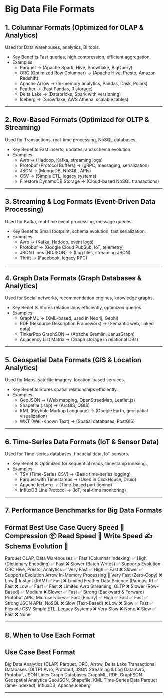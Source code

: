 # Big Data File Formats

## 1. Columnar Formats (Optimized for OLAP & Analytics)
Used for Data warehouses, analytics, BI tools.  
- Key Benefits Fast queries, high compression, efficient aggregation.  
- Examples
  - Parquet → (Apache Spark, Hive, Snowflake, BigQuery)  
  - ORC (Optimized Row Columnar) → (Apache Hive, Presto, Amazon Redshift)  
  - Apache Arrow → (In-memory analytics, Pandas, Dask, Polars)  
  - Feather → (Fast Pandas, R storage)  
  - Delta Lake → (Databricks, Spark with versioning)  
  - Iceberg → (Snowflake, AWS Athena, scalable tables)  

---

## 2. Row-Based Formats (Optimized for OLTP & Streaming)
Used for Transactions, real-time processing, NoSQL databases.  
- Key Benefits Fast inserts, updates, and schema evolution.  
- Examples
  - Avro → (Hadoop, Kafka, streaming logs)  
  - Protobuf (Protocol Buffers) → (gRPC, messaging, serialization)  
  - JSON → (MongoDB, NoSQL, APIs)  
  - CSV → (Simple ETL, legacy systems)  
  - Firestore  DynamoDB Storage → (Cloud-based NoSQL transactions)  

---

## 3. Streaming & Log Formats (Event-Driven Data Processing)
Used for Kafka, real-time event processing, message queues.  
- Key Benefits Small footprint, schema evolution, fast serialization.  
- Examples
  - Avro → (Kafka, Hadoop, event logs)  
  - Protobuf → (Google Cloud PubSub, IoT, telemetry)  
  - JSON Lines (NDJSON) → (Log files, streaming JSON)  
  - Thrift → (Facebook, legacy RPC)  

---

## 4. Graph Data Formats (Graph Databases & Analytics)
Used for Social networks, recommendation engines, knowledge graphs.  
- Key Benefits Stores relationships efficiently, optimized queries.  
- Examples
  - GraphML → (XML-based, used in Neo4j, Gephi)  
  - RDF (Resource Description Framework) → (Semantic web, linked data)  
  - TinkerPop GraphSON → (Apache Gremlin, JanusGraph)  
  - Adjacency List  Matrix → (Graph storage in relational DBs)  

---

## 5. Geospatial Data Formats (GIS & Location Analytics)
Used for Maps, satellite imagery, location-based services.  
- Key Benefits Stores spatial relationships efficiently.  
- Examples
  - GeoJSON → (Web mapping, OpenStreetMap, Leaflet.js)  
  - Shapefile (.shp) → (ArcGIS, QGIS)  
  - KML (Keyhole Markup Language) → (Google Earth, geospatial visualization)  
  - WKT (Well-Known Text) → (Spatial databases, PostGIS)  

---

## 6. Time-Series Data Formats (IoT & Sensor Data)
Used for Time-series databases, financial data, IoT sensors.  
- Key Benefits Optimized for sequential reads, timestamp indexing.  
- Examples
  - TSV (Time-Series CSV) → (Basic time-series logging)  
  - Parquet with Timestamps → (Used in ClickHouse, Druid)  
  - Apache Iceberg → (Time-based partitioning)  
  - InfluxDB Line Protocol → (IoT, real-time monitoring)  

---

## 7. Performance Benchmarks for Big Data Formats

 Format  Best Use Case  Query Speed 🚀  Compression 📦  Read Speed 📖  Write Speed ✍️  Schema Evolution 🔄 
-------------------------------------------------------------------------------------------------------------
 Parquet  OLAP, Data Warehouses  ✅ Fast (Columnar Indexing)  ✅ High (Dictionary Encoding)  ✅ Fast  ❌ Slower (Batch Writes)  ✅ Supports Evolution 
 ORC  Hive, Presto, Analytics  ✅ Very Fast  ✅ High  ✅ Fast  ❌ Slower  ✅ Supports Evolution 
 Arrow  In-Memory Processing  🚀 Very Fast (Zero-Copy)  ❌ Low  🚀 Instant (RAM)  ✅ Fast  ❌ Limited 
 Feather  Data Science (Pandas, R)  ✅ Fast  ❌ Low  ✅ Fast  ✅ Fast  ❌ Limited 
 Avro  Streaming, OLTP  ❌ Slower (Row-Based)  ✅ Medium  ❌ Slower  ✅ Fast  ✅ Strong (Backward & Forward) 
 Protobuf  APIs, Microservices  ✅ Fast (Binary)  ✅ High  ✅ Fast  ✅ Fast  ✅ Strong 
 JSON  APIs, NoSQL  ❌ Slow (Text-Based)  ❌ Low  ❌ Slow  ✅ Fast  ✅ Flexible 
 CSV  Simple ETL, Legacy Systems  ❌ Very Slow  ❌ None  ❌ Slow  ✅ Fast  ❌ None 

---

## 8. When to Use Each Format
 Use Case  Best Format 
----------------------------
 Big Data Analytics (OLAP)  Parquet, ORC, Arrow, Delta Lake 
 Transactional Databases (OLTP)  Avro, Protobuf, JSON 
 Streaming & Log Data  Avro, Protobuf, JSON Lines 
 Graph Databases  GraphML, RDF, GraphSON 
 Geospatial Analytics  GeoJSON, Shapefile, KML 
 Time-Series Data  Parquet (time-indexed), InfluxDB, Apache Iceberg 

---

